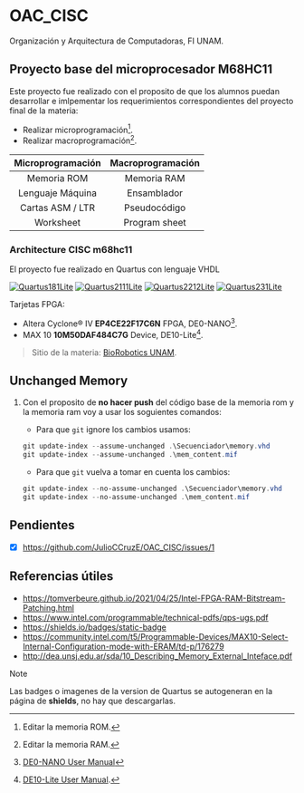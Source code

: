 # OAC_CISC

<!-- <style>
.red {color: red}
.header {
  text-align: center
}
</style> -->

<!--<div align="center">

 Architecture CISC m68hc11
  
[![Quartus181Lite](https://img.shields.io/badge/Quartus-18.1--Lite-blue)](https://www.intel.com/content/www/us/en/software-kit/665990/intel-quartus-prime-lite-edition-design-software-version-18-1-for-windows.html)
[![Quartus2111Lite](https://img.shields.io/badge/Quartus-21.1.1--Lite-blue)](https://www.intel.com/content/www/us/en/software-kit/736572/intel-quartus-prime-lite-edition-design-software-version-21-1-1-for-windows.html)
[![Quartus2212Lite](https://img.shields.io/badge/Quartus-22.1.2--Lite-blue)](https://www.intel.com/content/www/us/en/software-kit/785086/intel-quartus-prime-lite-edition-design-software-version-22-1-2-for-windows.html)

Organización y Arquitectura de Computadoras

FI UNAM

</div> -->

Organización y Arquitectura de Computadoras, FI UNAM.
  
## Proyecto base del microprocesador **M68HC11**

Este proyecto fue realizado con el proposito de que los alumnos puedan desarrollar e imlpementar los requerimientos correspondientes del proyecto final de la materia:

- Realizar microprogramación[^1].
- Realizar macroprogramación[^2].

Microprogramación | Macroprogramación
:-------: | :-------:
Memoria ROM | Memoria RAM
Lenguaje Máquina | Ensamblador
Cartas ASM / LTR | Pseudocódigo
Worksheet | Program sheet

### Architecture CISC m68hc11

El proyecto fue realizado en Quartus con lenguaje VHDL
  
[![Quartus181Lite](https://img.shields.io/badge/Quartus-18.1--Lite-blue)](https://www.intel.com/content/www/us/en/software-kit/665990/intel-quartus-prime-lite-edition-design-software-version-18-1-for-windows.html)
[![Quartus2111Lite](https://img.shields.io/badge/Quartus-21.1.1--Lite-blue)](https://www.intel.com/content/www/us/en/software-kit/736572/intel-quartus-prime-lite-edition-design-software-version-21-1-1-for-windows.html)
[![Quartus2212Lite](https://img.shields.io/badge/Quartus-22.1.2--Lite-blue)](https://www.intel.com/content/www/us/en/software-kit/785086/intel-quartus-prime-lite-edition-design-software-version-22-1-2-for-windows.html)
[![Quartus231Lite](https://img.shields.io/badge/Quartus-23.1--Lite-blue)](https://www.intel.com/content/www/us/en/software-kit/795188/intel-quartus-prime-lite-edition-design-software-version-23-1-for-windows.html)

Tarjetas FPGA:

- Altera Cyclone® IV **EP4CE22F17C6N** FPGA, DE0-NANO[^3].
- MAX 10 **10M50DAF484C7G** Device, DE10-Lite[^4].

> Sitio de la materia: [BioRobotics UNAM](https://biorobotics.fi-p.unam.mx/organizacion-y-arquitectura-de-computadoras/).

## Unchanged Memory

  1. Con el proposito de **no hacer push** del código base de la memoria rom y la memoria ram voy a usar los soguientes comandos:

     - Para que `git` ignore los cambios usamos:

      ```PowerShell
      git update-index --assume-unchanged .\Secuenciador\memory.vhd
      git update-index --assume-unchanged .\mem_content.mif
      ```

     - Para que `git` vuelva a tomar en cuenta los cambios:

      ```PowerShell
      git update-index --no-assume-unchanged .\Secuenciador\memory.vhd
      git update-index --no-assume-unchanged .\mem_content.mif
      ```

## Pendientes

- [x] <https://github.com/JulioCCruzE/OAC_CISC/issues/1>

## Referencias útiles

- <https://tomverbeure.github.io/2021/04/25/Intel-FPGA-RAM-Bitstream-Patching.html>
- <https://www.intel.com/programmable/technical-pdfs/qps-ugs.pdf>
- <https://shields.io/badges/static-badge>
- <https://community.intel.com/t5/Programmable-Devices/MAX10-Select-Internal-Configuration-mode-with-ERAM/td-p/176279>
- <http://dea.unsj.edu.ar/sda/10_Describing_Memory_External_Inteface.pdf>

> [!NOTE]
> Las badges o imagenes de la version de Quartus se autogeneran en la página de **shields**, no hay que descargarlas.

[^1]: Editar la memoria ROM.
[^2]: Editar la memoria RAM.
[^3]: [DE0-NANO User Manual](https://www.ti.com/lit/ug/tidu737/tidu737.pdf)
[^4]: [DE10-Lite User Manual](https://www.terasic.com.tw/cgi-bin/page/archive_download.pl?Language=China&No=1021&FID=a13a2782811152b477e60203d34b1baa).
